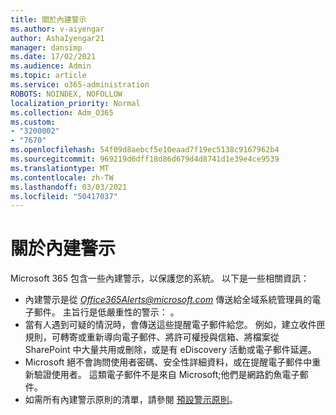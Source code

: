 ```yaml
---
title: 關於內建警示
ms.author: v-aiyengar
author: AshaIyengar21
manager: dansimp
ms.date: 17/02/2021
ms.audience: Admin
ms.topic: article
ms.service: o365-administration
ROBOTS: NOINDEX, NOFOLLOW
localization_priority: Normal
ms.collection: Adm_O365
ms.custom:
- "3200002"
- "7670"
ms.openlocfilehash: 54f09d8aebcf5e10eaad7f19ec5138c9167962b4
ms.sourcegitcommit: 969219d6dff18d86d679d4d8741d1e39e4ce9539
ms.translationtype: MT
ms.contentlocale: zh-TW
ms.lasthandoff: 03/03/2021
ms.locfileid: "50417037"
---
```

# <a name="about-built-in-alerts"></a>關於內建警示

Microsoft 365 包含一些內建警示，以保護您的系統。 以下是一些相關資訊：

- 內建警示是從 *Office365Alerts@microsoft.com* 傳送給全域系統管理員的電子郵件。 主旨行是低嚴重性的警示： <name of alert policy> 。
- 當有人遇到可疑的情況時，會傳送這些提醒電子郵件給您。 例如，建立收件匣規則，可轉寄或重新導向電子郵件、將許可權授與信箱、將檔案從 SharePoint 中大量共用或刪除，或是有 eDiscovery 活動或電子郵件延遲。
- Microsoft 絕不會詢問使用者密碼、安全性詳細資料，或在提醒電子郵件中重新驗證使用者。 這類電子郵件不是來自 Microsoft;他們是網路釣魚電子郵件。
- 如需所有內建警示原則的清單，請參閱 [預設警示原則](https://go.microsoft.com/fwlink/?linkid=2103170)。